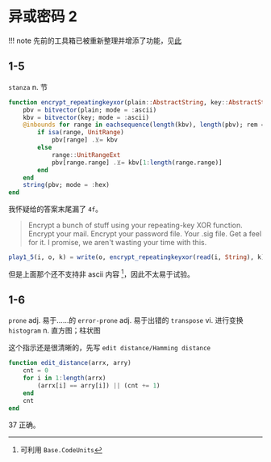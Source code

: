 # 异或密码 2
!!! note
	先前的工具箱已被重新整理并增添了功能，见[此](pack_libseq.jl)

## 1-5
`stanza` n. 节
```jl
function encrypt_repeatingkeyxor(plain::AbstractString, key::AbstractString)
	pbv = bitvector(plain; mode = :ascii)
	kbv = bitvector(key; mode = :ascii)
	@inbounds for range in eachsequence(length(kbv), length(pbv); rem = true)
		if isa(range, UnitRange)
			pbv[range] .⊻= kbv
		else
			range::UnitRangeExt
			pbv[range.range] .⊻= kbv[1:length(range.range)]
		end
	end
	string(pbv; mode = :hex)
end
```

我怀疑给的答案末尾漏了 `4f`。

> Encrypt a bunch of stuff using your repeating-key XOR function. Encrypt your mail. Encrypt your password file. Your .sig file. Get a feel for it. I promise, we aren't wasting your time with this.

```jl
play1_5(i, o, k) = write(o, encrypt_repeatingkeyxor(read(i, String), k))
```

但是上面那个还不支持非 ascii 内容 [^1]，因此不太易于试验。

## 1-6
`prone` adj. 易于……的 `error-prone` adj. 易于出错的 `transpose` vi. 进行变换 `histogram` n. 直方图；柱状图

这个指示还是很清晰的，先写 `edit distance/Hamming distance`
```jl
function edit_distance(arrx, arry)
	cnt = 0
	for i in 1:length(arrx)
		(arrx[i] == arry[i]) || (cnt += 1)
	end
	cnt
end
```

37 正确。

[^1]: 可利用 `Base.CodeUnits`
